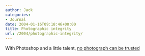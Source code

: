 ```yaml
---
author: Jack
categories:
- Journal
date: 2004-01-16T09:18:46+00:00
title: Photographic integrity
url: /2004/photographic-integrity/
---
```


With Photoshop and a little talent, [no photograph can be trusted][1]

 [1]: http://www.annthenwhat.com/photoshopped.html "Yes&#8230; This is Photoshop at work..."